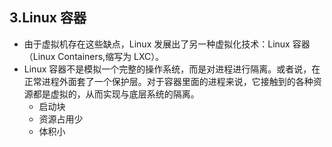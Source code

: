 ## 3.Linux 容器

* 由于虚拟机存在这些缺点，Linux 发展出了另一种虚拟化技术：Linux 容器（Linux Containers,缩写为 LXC）。
* Linux 容器不是模拟一个完整的操作系统，而是对进程进行隔离。或者说，在正常进程外面套了一个保护层。对于容器里面的进程来说，它接触到的各种资源都是虚拟的，从而实现与底层系统的隔离。
  * 启动块
  * 资源占用少
  * 体积小

